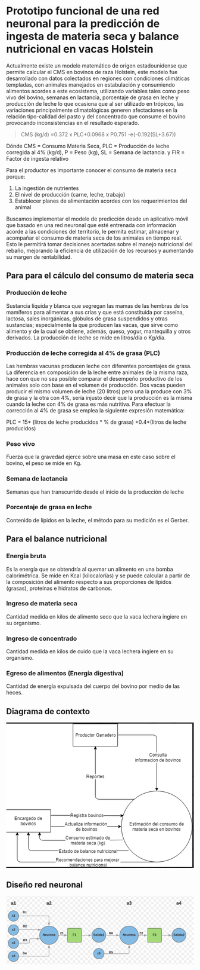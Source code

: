 # Prototipo funcional de una red neuronal para la predicción de ingesta de materia seca y balance nutricional en vacas Holstein

Actualmente existe un modelo matemático de origen estadounidense que permite calcular el CMS en bovinos de raza Holstein, este modelo fue desarrollado con datos colectados en regiones con condiciones climáticas templadas, con animales manejados en estabulación y consumiendo alimentos acordes a este ecosistema, utilizando variables tales como  peso vivo del bovino, semanas en lactancia, porcentaje de grasa en leche y producción de leche lo que ocasiona que al ser utilizado en trópicos, las variaciones principalmente climatológicas generen afectaciones en la relación tipo-calidad del pasto y del concentrado que consume el bovino provocando inconsistencias en el resultado esperado.

>CMS (kg/d) =0.372 x PLC+0.0968 x P0.751 -e(-0.192(SL+3.67))

Dónde CMS = Consumo Materia Seca, PLC = Producción de leche corregida al 4% (kg/d), P = Peso (kg), SL = Semana de lactancia. y FIR = Factor de ingesta relativo

Para el productor es importante conocer el consumo de materia seca porque:

1. La ingestión de nutrientes
2. El nivel de producción (carne, leche, trabajo)
3. Establecer planes de alimentación acordes con los requerimientos del animal

Buscamos implementar el modelo de predicción desde un aplicativo móvil que basado en una red neuronal que esté entrenada con información acorde a las condiciones del territorio, le permita estimar, almacenar y acompañar el consumo de materia seca de los animales en tiempo real. Esto le permitirá tomar decisiones acertadas sobre el manejo nutricional del rebaño, mejorando la eficiencia de utilización de los recursos y aumentando su margen de rentabilidad.

## Para para el cálculo del consumo de materia seca

### Producción de leche

Sustancia líquida y blanca que segregan las mamas de las hembras de los mamíferos para alimentar a sus crías y que está constituida por caseína, lactosa, sales inorgánicas, glóbulos de grasa suspendidos y otras sustancias; especialmente la que producen las vacas, que sirve como alimento y de la cual se obtiene, además, queso, yogur, mantequilla y otros derivados. La producción de leche se mide en litros/día o Kg/día.

### Producción de leche corregida al 4% de grasa (PLC)

 Las hembras vacunas producen leche con diferentes porcentajes de grasa. La diferencia en composición de la leche entre animales de la misma raza, hace con que no sea posible comparar el desempeño productivo de los animales solo con base en el volumen de producción.   Dos vacas pueden producir el mismo volumen de leche (20 litros) pero una la produce con 3% de grasa y la otra con 4%, sería injusto decir que la producción es la misma cuando la leche con 4% de grasa es más nutritiva. Para efectuar la corrección al 4% de grasa se emplea la siguiente expresión matemática:

PLC = 15* (litros de leche producidos * % de grasa) +0.4*(litros de leche producidos)

### Peso vivo

Fuerza que la gravedad ejerce sobre una masa en este caso sobre el bovino, el peso se mide en Kg.

### Semana de lactancia

 Semanas que han transcurrido desde el inicio de la producción de leche

### Porcentaje de grasa en leche

 Contenido de lípidos en la leche, el método para su medición es el Gerber.

## Para el balance nutricional

### Energía bruta

Es la energía que se obtendría al quemar un alimento en una bomba calorimétrica. Se mide en Kcal (kilocalorías) y se puede calcular a partir de la composición del alimento respecto a sus proporciones de lípidos (grasas), proteínas e hidratos de carbonos.

### Ingreso de materia seca

 Cantidad medida en kilos de alimento seco que la vaca lechera ingiere en su organismo.

### Ingreso de concentrado

 Cantidad medida en kilos de cuido que la vaca lechera ingiere en su organismo.

### Egreso de alimentos (Energía digestiva)

Cantidad de energía expulsada del cuerpo del bovino por medio de las heces.

## Diagrama de contexto

![Diagrama](Imagenes/Diagramadecontexto.png)

## Diseño red neuronal

![Red](Imagenes/RedNeuronal.png)